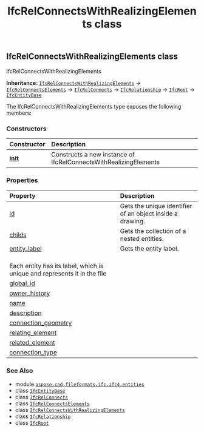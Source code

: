 ﻿---
title: IfcRelConnectsWithRealizingElements class
second_title: Aspose.CAD for Python via .NET API References
description: 
type: docs
weight: 5410
url: /python-net/aspose.cad.fileformats.ifc.ifc4.entities/ifcrelconnectswithrealizingelements/
is_root: false
---

## IfcRelConnectsWithRealizingElements class

IfcRelConnectsWithRealizingElements



**Inheritance:** [`IfcRelConnectsWithRealizingElements`](/cad/python-net/aspose.cad.fileformats.ifc.ifc4.entities/ifcrelconnectswithrealizingelements) → 
[`IfcRelConnectsElements`](/cad/python-net/aspose.cad.fileformats.ifc.ifc4.entities/ifcrelconnectselements) → 
[`IfcRelConnects`](/cad/python-net/aspose.cad.fileformats.ifc.ifc4.entities/ifcrelconnects) → 
[`IfcRelationship`](/cad/python-net/aspose.cad.fileformats.ifc.ifc4.entities/ifcrelationship) → 
[`IfcRoot`](/cad/python-net/aspose.cad.fileformats.ifc.ifc4.entities/ifcroot) → 
[`IfcEntityBase`](/cad/python-net/aspose.cad.fileformats.ifc/ifcentitybase)



The IfcRelConnectsWithRealizingElements type exposes the following members:

### Constructors
| Constructor | Description |
| :- | :- |
| [__init__](/cad/python-net/aspose.cad.fileformats.ifc.ifc4.entities/ifcrelconnectswithrealizingelements/__init__/#) | Constructs a new instance of IfcRelConnectsWithRealizingElements |


### Properties
| Property | Description |
| :- | :- |
| [id](/cad/python-net/aspose.cad.fileformats.ifc.ifc4.entities/ifcrelconnectswithrealizingelements/id) | Gets the unique identifier of an object inside a drawing. |
| [childs](/cad/python-net/aspose.cad.fileformats.ifc.ifc4.entities/ifcrelconnectswithrealizingelements/childs) | Gets the collection of a nested entities. |
| [entity_label](/cad/python-net/aspose.cad.fileformats.ifc.ifc4.entities/ifcrelconnectswithrealizingelements/entity_label) | Gets the entity label.<br/>Each entity has its label, which is unique and represents it in the file |
| [global_id](/cad/python-net/aspose.cad.fileformats.ifc.ifc4.entities/ifcrelconnectswithrealizingelements/global_id) |  |
| [owner_history](/cad/python-net/aspose.cad.fileformats.ifc.ifc4.entities/ifcrelconnectswithrealizingelements/owner_history) |  |
| [name](/cad/python-net/aspose.cad.fileformats.ifc.ifc4.entities/ifcrelconnectswithrealizingelements/name) |  |
| [description](/cad/python-net/aspose.cad.fileformats.ifc.ifc4.entities/ifcrelconnectswithrealizingelements/description) |  |
| [connection_geometry](/cad/python-net/aspose.cad.fileformats.ifc.ifc4.entities/ifcrelconnectswithrealizingelements/connection_geometry) |  |
| [relating_element](/cad/python-net/aspose.cad.fileformats.ifc.ifc4.entities/ifcrelconnectswithrealizingelements/relating_element) |  |
| [related_element](/cad/python-net/aspose.cad.fileformats.ifc.ifc4.entities/ifcrelconnectswithrealizingelements/related_element) |  |
| [connection_type](/cad/python-net/aspose.cad.fileformats.ifc.ifc4.entities/ifcrelconnectswithrealizingelements/connection_type) |  |



### See Also
* module [`aspose.cad.fileformats.ifc.ifc4.entities`](..)
* class [`IfcEntityBase`](/cad/python-net/aspose.cad.fileformats.ifc/ifcentitybase)
* class [`IfcRelConnects`](/cad/python-net/aspose.cad.fileformats.ifc.ifc4.entities/ifcrelconnects)
* class [`IfcRelConnectsElements`](/cad/python-net/aspose.cad.fileformats.ifc.ifc4.entities/ifcrelconnectselements)
* class [`IfcRelConnectsWithRealizingElements`](/cad/python-net/aspose.cad.fileformats.ifc.ifc4.entities/ifcrelconnectswithrealizingelements)
* class [`IfcRelationship`](/cad/python-net/aspose.cad.fileformats.ifc.ifc4.entities/ifcrelationship)
* class [`IfcRoot`](/cad/python-net/aspose.cad.fileformats.ifc.ifc4.entities/ifcroot)
